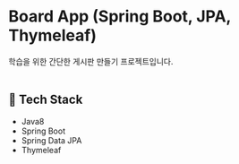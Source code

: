 # Board App (Spring Boot, JPA, Thymeleaf)
학습을 위한 간단한 게시판 만들기 프로젝트입니다.<br/><br/>

## 🔧 Tech Stack
- Java8
- Spring Boot
- Spring Data JPA
- Thymeleaf
